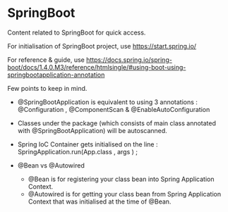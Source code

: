 # SpringBoot
Content related to SpringBoot for quick access.

For initialisation of SpringBoot project, use https://start.spring.io/

For reference & guide, use https://docs.spring.io/spring-boot/docs/1.4.0.M3/reference/htmlsingle/#using-boot-using-springbootapplication-annotation

Few points to keep in mind. 

* @SpringBootApplication is equivalent to using 3 annotations : @Configuration , @ComponentScan & @EnableAutoConfiguration

* Classes under the package (which consists of main class annotated with @SpringBootApplication) will be autoscanned. 

* Spring IoC Container gets initialised on the line : SpringApplication.run(App.class , args ) ; 

* @Bean vs @Autowired
  * @Bean is for registering your class bean into Spring Application Context. 
  * @Autowired is for getting your class bean from Spring Application Context that was initialised at the time of @Bean.
